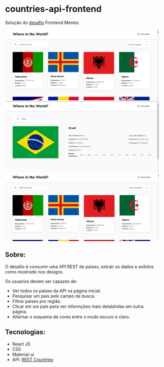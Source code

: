 # countries-api-frontend

Solução do <a href="https://www.frontendmentor.io/challenges/rest-countries-api-with-color-theme-switcher-5cacc469fec04111f7b848ca">desafio</a> Frontend Mentor.

<img src="./.github/Screenshot_1.png" />
<img src="./.github/Screenshot_2.png" />
<img src="./.github/gif.gif" />

## Sobre:

O desafio é consumir uma API REST de paises, extrair os dados e exibilos como mostrado nos designs.

Os usuarios devem ser capazes de: <br />

- Ver todos os paises da API na página inicial.
- Pesquisar um pais pelo campo de busca.
- Filtrar paises por região.
- Clicar em um pais para ver informções mais detalahdas em outra página.
- Alternar o esquema de cores entre o modo escuro e claro.

## Tecnologias:

- React JS
- CSS
- Material-ui
- API: <a href="https://restcountries.eu/#rest-countries">REST Countries</a>
